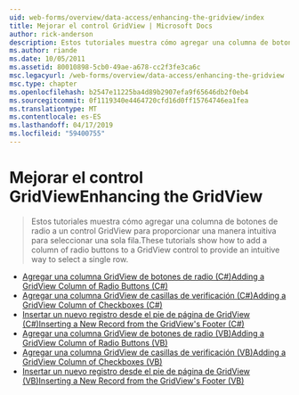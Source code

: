 ```yaml
---
uid: web-forms/overview/data-access/enhancing-the-gridview/index
title: Mejorar el control GridView | Microsoft Docs
author: rick-anderson
description: Estos tutoriales muestra cómo agregar una columna de botones de radio a un control GridView para proporcionar una manera intuitiva para seleccionar una sola fila.
ms.author: riande
ms.date: 10/05/2011
ms.assetid: 80010898-5cb0-49ae-a678-cc2f3fe3ca6c
msc.legacyurl: /web-forms/overview/data-access/enhancing-the-gridview
msc.type: chapter
ms.openlocfilehash: b2547e11225ba4d89b2907efa9f65646db2f0eb4
ms.sourcegitcommit: 0f1119340e4464720cfd16d0ff15764746ea1fea
ms.translationtype: MT
ms.contentlocale: es-ES
ms.lasthandoff: 04/17/2019
ms.locfileid: "59400755"
---
```

# <a name="enhancing-the-gridview"></a><span data-ttu-id="61c33-103">Mejorar el control GridView</span><span class="sxs-lookup"><span data-stu-id="61c33-103">Enhancing the GridView</span></span>

> <span data-ttu-id="61c33-104">Estos tutoriales muestra cómo agregar una columna de botones de radio a un control GridView para proporcionar una manera intuitiva para seleccionar una sola fila.</span><span class="sxs-lookup"><span data-stu-id="61c33-104">These tutorials show how to add a column of radio buttons to a GridView control to provide an intuitive way to select a single row.</span></span>


- [<span data-ttu-id="61c33-105">Agregar una columna GridView de botones de radio (C#)</span><span class="sxs-lookup"><span data-stu-id="61c33-105">Adding a GridView Column of Radio Buttons (C#)</span></span>](adding-a-gridview-column-of-radio-buttons-cs.md)
- [<span data-ttu-id="61c33-106">Agregar una columna GridView de casillas de verificación (C#)</span><span class="sxs-lookup"><span data-stu-id="61c33-106">Adding a GridView Column of Checkboxes (C#)</span></span>](adding-a-gridview-column-of-checkboxes-cs.md)
- [<span data-ttu-id="61c33-107">Insertar un nuevo registro desde el pie de página de GridView (C#)</span><span class="sxs-lookup"><span data-stu-id="61c33-107">Inserting a New Record from the GridView's Footer (C#)</span></span>](inserting-a-new-record-from-the-gridview-s-footer-cs.md)
- [<span data-ttu-id="61c33-108">Agregar una columna GridView de botones de radio (VB)</span><span class="sxs-lookup"><span data-stu-id="61c33-108">Adding a GridView Column of Radio Buttons (VB)</span></span>](adding-a-gridview-column-of-radio-buttons-vb.md)
- [<span data-ttu-id="61c33-109">Agregar una columna GridView de casillas de verificación (VB)</span><span class="sxs-lookup"><span data-stu-id="61c33-109">Adding a GridView Column of Checkboxes (VB)</span></span>](adding-a-gridview-column-of-checkboxes-vb.md)
- [<span data-ttu-id="61c33-110">Insertar un nuevo registro desde el pie de página de GridView (VB)</span><span class="sxs-lookup"><span data-stu-id="61c33-110">Inserting a New Record from the GridView's Footer (VB)</span></span>](inserting-a-new-record-from-the-gridview-s-footer-vb.md)
